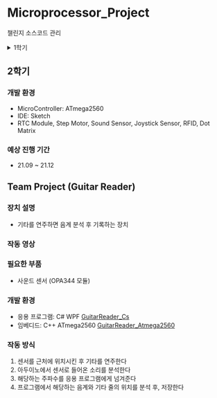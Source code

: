# Microprocessor_Project
챌린지 소스코드 관리

<details>
<summary>1학기</summary>

### 개발 환경
* MicroController: ATmega2560
* IDE: Sketch
* Interrupt / Timer, I2C
* LCD, WiFi, Bluetooth

### 진행 기간
* 21.03 ~ 21.07

## Team Project (Who Are You)
### 장치 설명
- 누군가 이 기계가 부착된 문이나 서랍을 열면 알람을 보내주는 장치

### 작동 영상

<div>
<iframe width="640" height="360" src="https://www.youtube.com/embed/a5a6oeBi8YY" frameborder="0" allow="accelerometer; autoplay; clipboard-write; encrypted-media; gyroscope; picture-in-picture" allowfullscreen></iframe>
</div>

- https://www.youtube.com/watch?v=a5a6oeBi8YY
### 필요한 부품
* MC-38 자석 센서
* HC-06 블루투스 센서
* ESP8266 ESP-01 와이파이 모듈

### 개발 환경
* 서버: Java Spring [WhoAreYou_Spring](https://github.com/lcw3176/WhoAreYou_Spring)
* 어플리케이션: C# Xamarin [WhoAreYou_Xamarin](https://github.com/lcw3176/WhoAreYou_Xamarin)
* 임베디드: C++ ATmega2560 [WhoAreYou_ATmega2560](https://github.com/lcw3176/WhoAreYou_ATmega2560)

### 작동 방식
1. 어플을 통해 회원가입을 한다.
2. 블루투스를 통해 장치와 연결 후, 와이파이 연결을 세팅한다.
3. 자석이 떨어지면 장치는 서버로 알림을 보내고, 해당 유저에게 전송한다.(WebSocket)
4. 유저의 핸드폰에 등록된 Notification을 통해 알람이 울린다.

</details>

## 2학기
### 개발 환경
* MicroController: ATmega2560
* IDE: Sketch
* RTC Module, Step Motor, Sound Sensor, Joystick Sensor, RFID, Dot Matrix

### 예상 진행 기간
* 21.09 ~ 21.12

## Team Project (Guitar Reader)
### 장치 설명
- 기타를 연주하면 음계 분석 후 기록하는 장치

### 작동 영상

### 필요한 부품
- 사운드 센서 (OPA344 모듈)

### 개발 환경
- 응용 프로그램: C# WPF [GuitarReader_Cs](https://github.com/lcw3176/GuitarReader_Cs)
- 임베디드: C++ ATmega2560 [GuitarReader_Atmega2560](https://github.com/lcw3176/GuitarReader_Atmega2560)

### 작동 방식
1. 센서를 근처에 위치시킨 후 기타를 연주한다
2. 아두이노에서 센서로 들어온 소리를 분석한다
3. 해당하는 주파수를 응용 프로그램에게 넘겨준다
4. 프로그램에서 해당하는 음계와 기타 줄의 위치를 분석 후, 저장한다


